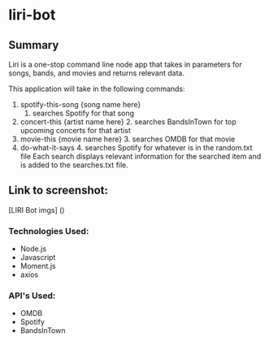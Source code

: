 # liri-bot

## Summary
Liri is a one-stop command line node app that takes in parameters for songs, bands, and movies and returns relevant data.

This application will take in the following commands:

1. spotify-this-song {song name here}
    1.  searches Spotify for that song
2. concert-this {artist name here}
    2.  searches BandsInTown for top upcoming concerts for that artist
3. movie-this {movie name here}
    3.  searches OMDB for that movie
4. do-what-it-says
    4.  searches Spotify for whatever is in the random.txt file
Each search displays relevant information for the searched item and is added to the searches.txt file.

## Link to screenshot:
[LIRI Bot imgs] ()

### Technologies Used:
* Node.js
* Javascript
* Moment.js
* axios

### API's Used:
* OMDB
* Spotify
* BandsInTown
